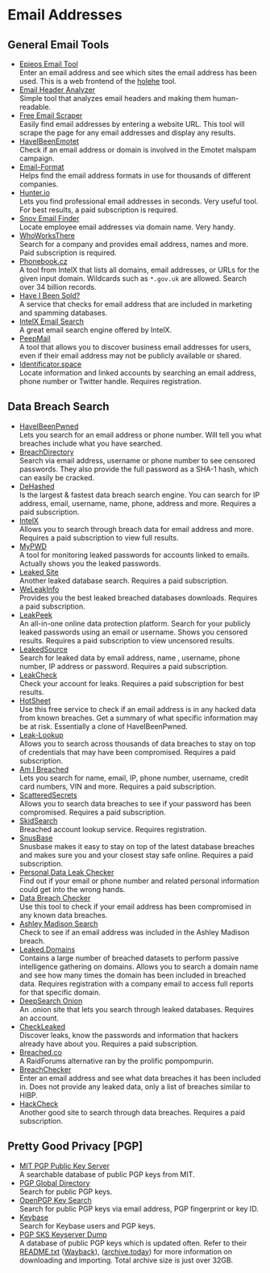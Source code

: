 **Email Addresses**
===========================================================================

## **General Email Tools**

- [Epieos Email Tool](https://tools.epieos.com/email.php)  
  Enter an email address and see which sites the email address has been used. This is a web frontend of the [holehe](https://github.com/megadose/holehe) tool.
- [Email Header Analyzer](https://mxtoolbox.com/EmailHeaders.aspx)  
  Simple tool that analyzes email headers and making them human-readable.
- [Free Email Scraper](https://freemailscraper.herokuapp.com/complete-website-email-scraper)  
  Easily find email addresses by entering a website URL. This tool will scrape the page for any email addresses and display any results.
- [HaveIBeenEmotet](https://www.haveibeenemotet.com/index.php)  
  Check if an email address or domain is involved in the Emotet malspam campaign.
- [Email-Format](https://www.email-format.com/)  
  Helps find the email address formats in use for thousands of different companies.
- [Hunter.io](https://hunter.io/)  
  Lets you find professional email addresses in seconds. Very useful tool. For best results, a paid subscription is required.
- [Snov Email Finder](https://snov.io/email-finder)  
  Locate employee email addresses via domain name. Very handy.
- [WhoWorksThere](https://www.whoworksthere.com/)  
  Search for a company and provides email address, names and more. Paid subscription is required.
- [Phonebook.cz](https://phonebook.cz/)  
  A tool from IntelX that lists all domains, email addresses, or URLs for the given input domain. Wildcards such as `*.gov.uk` are allowed. Search over 34 billion records.
- [Have I Been Sold?](https://haveibeensold.app/)  
  A service that checks for email address that are included in marketing and spamming databases.
- [IntelX Email Search](https://intelx.io/tools?tab=email)  
  A great email search engine offered by IntelX.
- [PeepMail](https://samy.pl/peepmail/elift.cgi)  
  A tool that allows you to discover business email addresses for users, even if their email address may not be publicly available or shared.
- [Identificator.space](https://identificator.space/search)  
  Locate information and linked accounts by searching an email address, phone number or Twitter handle. Requires registration.

## **Data Breach Search**

- [HaveIBeenPwned](https://haveibeenpwned.com/)  
  Lets you search for an email address or phone number. Will tell you what breaches include what you have searched.
- [BreachDirectory](https://breachdirectory.org/)  
  Search via email address, username or phone number to see censored passwords. They also provide the full password as a SHA-1 hash, which can easily be cracked.
- [DeHashed](https://dehashed.com/)  
  Is the largest & fastest data breach search engine. You can search for IP address, email, username, name, phone, address and more. Requires a paid subscription.
- [IntelX](https://intelx.io/)  
  Allows you to search through breach data for email address and more. Requires a paid subscription to view full results.
- [MyPWD](https://mypwd.io/)  
  A tool for monitoring leaked passwords for accounts linked to emails. Actually shows you the leaked passwords.
- [Leaked Site](https://leaked.site/)  
  Another leaked database search. Requires a paid subscription.
- [WeLeakInfo](https://weleakinfo.to/)  
  Provides you the best leaked breached databases downloads. Requires a paid subscription.
- [LeakPeek](https://leakpeek.com/)  
  An all-in-one online data protection platform. Search for your publicly leaked passwords using an email or username. Shows you censored results. Requires a paid subscription to view uncensored results.
- [LeakedSource](https://leakedsource.ru/)  
  Search for leaked data by email address, name , username, phone number, IP address or password. Requires a paid subscription.
- [LeakCheck](https://leakcheck.net/)  
  Check your account for leaks. Requires a paid subscription for best results.
- [HotSheet](https://www.hotsheet.com/inoitsu)  
  Use this free service to check if an email address is in any hacked data from known breaches. Get a summary of what specific information may be at risk. Essentially a clone of HaveIBeenPwned.
- [Leak-Lookup](https://leak-lookup.com/)  
  Allows you to search across thousands of data breaches to stay on top of credentials that may have been compromised. Requires a paid subscription.
- [Am I Breached](https://amibreached.com/)  
  Lets you search for name, email, IP, phone number, username, credit card numbers, VIN and more. Requires a paid subscription.
- [ScatteredSecrets](https://scatteredsecrets.com/)  
  Allows you to search data breaches to see if your password has been compromised. Requires a paid subscription.
- [SkidSearch](https://skidsearch.net/)  
  Breached account lookup service. Requires registration.
- [SnusBase](https://snusbase.com/)  
  Snusbase makes it easy to stay on top of the latest database breaches and makes sure you and your closest stay safe online. Requires a paid subscription.
- [Personal Data Leak Checker](https://cybernews.com/personal-data-leak-check/)  
  Find out if your email or phone number and related personal information could get into the wrong hands.
- [Data Breach Checker](https://burnermail.io/resources/data-breach-checker)  
  Use this tool to check if your email address has been compromised in any known data breaches.
- [Ashley Madison Search](https://ashley.cynic.al/)  
  Check to see if an email address was included in the Ashley Madison breach.
- [Leaked.Domains](https://leaked.domains/)  
  Contains a large number of breached datasets to perform passive intelligence gathering on domains. Allows you to search a domain name and see how many times the domain has been included in breached data. Requires registration with a company email to access full reports for that specific domain.
- [DeepSearch Onion](http://xjypo5vzgmo7jca6b322dnqbsdnp3amd24ybx26x5nxbusccjkm4pwid.onion/)  
  An .onion site that lets you search through leaked databases. Requires an account.
- [CheckLeaked](https://checkleaked.cc/)  
  Discover leaks, know the passwords and information that hackers already have about you. Requires a paid subscription.
- [Breached.co](https://breached.co/index.php)  
  A RaidForums alternative ran by the prolific pompompurin.
- [BreachChecker](https://breachchecker.com/)  
  Enter an email address and see what data breaches it has been included in. Does not provide any leaked data, only a list of breaches similar to HIBP.
- [HackCheck](https://hackcheck.io/)  
  Another good site to search through data breaches. Requires a paid subscription.

## **Pretty Good Privacy [PGP]**

- [MIT PGP Public Key Server](https://pgp.mit.edu/)  
  A searchable database of public PGP keys from MIT.
- [PGP Global Directory](https://keyserver.pgp.com/)  
  Search for public PGP keys.
- [OpenPGP Key Search](https://keys.openpgp.org/)  
  Search for public PGP keys via email address, PGP fingerprint or key ID.
- [Keybase](https://keybase.io/)  
  Search for Keybase users and PGP keys.
- [PGP SKS Keyserver Dump](https://mirror.cyberbits.eu/sks/dump/)  
  A database of public PGP keys which is updated often. Refer to their [README.txt](https://mirror.cyberbits.eu/sks/dump/README.txt) ([Wayback](https://web.archive.org/web/20220920014322/https://mirror.cyberbits.eu/sks/dump/README.txt)), ([archive.today](https://archive.ph/Y4dyq)) for more information on downloading and importing. Total archive size is just over 32GB.

